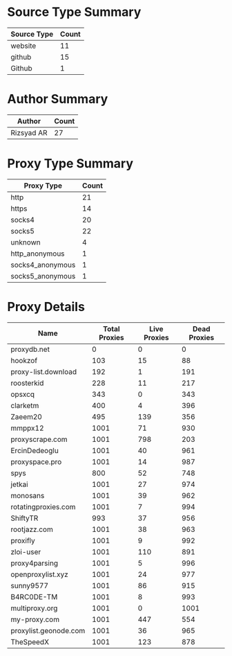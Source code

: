# Source Type Summary

| Source Type | Count |
|-------------|-------|
| website | 11 |
| github | 15 |
| Github | 1 |


# Author Summary

| Author | Count |
|--------|-------|
| Rizsyad AR | 27 |


# Proxy Type Summary

| Proxy Type | Count |
|------------|-------|
| http | 21 |
| https | 14 |
| socks4 | 20 |
| socks5 | 22 |
| unknown | 4 |
| http_anonymous | 1 |
| socks4_anonymous | 1 |
| socks5_anonymous | 1 |


# Proxy Details

| Name | Total Proxies | Live Proxies | Dead Proxies |
|------|---------------|--------------|---------------|
| proxydb.net | 0 | 0 | 0 |
| hookzof | 103 | 15 | 88 |
| proxy-list.download | 192 | 1 | 191 |
| roosterkid | 228 | 11 | 217 |
| opsxcq | 343 | 0 | 343 |
| clarketm | 400 | 4 | 396 |
| Zaeem20 | 495 | 139 | 356 |
| mmppx12 | 1001 | 71 | 930 |
| proxyscrape.com | 1001 | 798 | 203 |
| ErcinDedeoglu | 1001 | 40 | 961 |
| proxyspace.pro | 1001 | 14 | 987 |
| spys | 800 | 52 | 748 |
| jetkai | 1001 | 27 | 974 |
| monosans | 1001 | 39 | 962 |
| rotatingproxies.com | 1001 | 7 | 994 |
| ShiftyTR | 993 | 37 | 956 |
| rootjazz.com | 1001 | 38 | 963 |
| proxifly | 1001 | 9 | 992 |
| zloi-user | 1001 | 110 | 891 |
| proxy4parsing | 1001 | 5 | 996 |
| openproxylist.xyz | 1001 | 24 | 977 |
| sunny9577 | 1001 | 86 | 915 |
| B4RC0DE-TM | 1001 | 8 | 993 |
| multiproxy.org | 1001 | 0 | 1001 |
| my-proxy.com | 1001 | 447 | 554 |
| proxylist.geonode.com | 1001 | 36 | 965 |
| TheSpeedX | 1001 | 123 | 878 |
